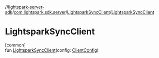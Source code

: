//[lightspark-server-sdk](../../../index.md)/[com.lightspark.sdk.server](../index.md)/[LightsparkSyncClient](index.md)/[LightsparkSyncClient](-lightspark-sync-client.md)

# LightsparkSyncClient

[common]\
fun [LightsparkSyncClient](-lightspark-sync-client.md)(config: [ClientConfig](../-client-config/index.md))
